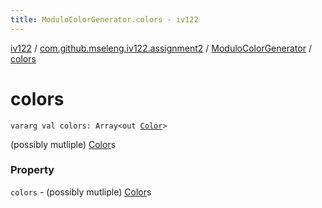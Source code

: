 ```yaml
---
title: ModuloColorGenerator.colors - iv122
---
```


[iv122](../../index.md) / [com.github.mseleng.iv122.assignment2](../index.md) / [ModuloColorGenerator](index.md) / [colors](.)

# colors

`vararg val colors: Array<out `[`Color`](http://docs.oracle.com/javase/6/docs/api/java/awt/Color.html)`>`

(possibly mutliple) [Color](http://docs.oracle.com/javase/6/docs/api/java/awt/Color.html)s

### Property

`colors` - (possibly mutliple) [Color](http://docs.oracle.com/javase/6/docs/api/java/awt/Color.html)s